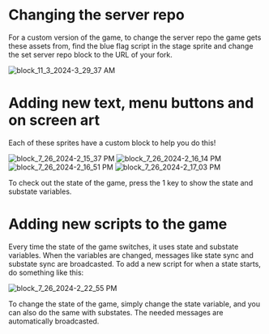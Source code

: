 # Changing the server repo
For a custom version of the game, to change the server repo the game gets these assets from, find the blue flag script in the stage sprite and change the set server repo block to the URL of your fork.

![block_11_3_2024-3_29_37 AM](https://github.com/user-attachments/assets/03b3350e-3532-4de4-ab87-1d8d7398d9cc)

# Adding new text, menu buttons and on screen art
Each of these sprites have a custom block to help you do this!

![block_7_26_2024-2_15_37 PM](https://github.com/user-attachments/assets/f9b60511-bdd1-4ed4-acb1-1f490102375d)
![block_7_26_2024-2_16_14 PM](https://github.com/user-attachments/assets/a62a628f-c4ab-4c34-b370-ab831bb1e5ba)
![block_7_26_2024-2_16_51 PM](https://github.com/user-attachments/assets/1bf2433f-8675-429d-8c1f-07f273aec07e)
![block_7_26_2024-2_17_03 PM](https://github.com/user-attachments/assets/08df3217-4109-4e19-935d-298163644029)

To check out the state of the game, press the 1 key to show the state and substate variables.

# Adding new scripts to the game
Every time the state of the game switches, it uses state and substate variables. When the variables are changed, messages like state sync and substate sync are broadcasted. To add a new script for when a state starts, do something like this:

![block_7_26_2024-2_22_55 PM](https://github.com/user-attachments/assets/62e9ee13-fe1d-456a-b3fb-870ce75f407f)

To change the state of the game, simply change the state variable, and you can also do the same with substates. The needed messages are automatically broadcasted.
